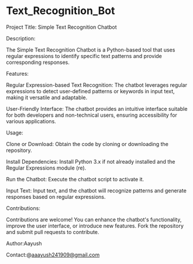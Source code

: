# Text_Recognition_Bot
Project Title: Simple Text Recognition Chatbot

Description:

The Simple Text Recognition Chatbot is a Python-based tool that uses regular expressions to identify specific text patterns and provide corresponding responses.

Features:

Regular Expression-based Text Recognition: The chatbot leverages regular expressions to detect user-defined patterns or keywords in input text, making it versatile and adaptable.

User-Friendly Interface: The chatbot provides an intuitive interface suitable for both developers and non-technical users, ensuring accessibility for various applications.

Usage:

Clone or Download: Obtain the code by cloning or downloading the repository.

Install Dependencies: Install Python 3.x if not already installed and the Regular Expressions module (re).

Run the Chatbot: Execute the chatbot script to activate it.

Input Text: Input text, and the chatbot will recognize patterns and generate responses based on regular expressions.

Contributions:

Contributions are welcome! You can enhance the chatbot's functionality, improve the user interface, or introduce new features. Fork the repository and submit pull requests to contribute.

Author:Aayush

Contact:@aaayush241909@gmail.com
